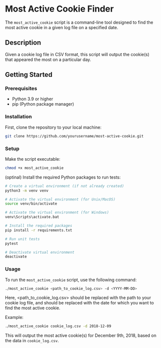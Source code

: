 # Most Active Cookie Finder

The `most_active_cookie` script is a command-line tool designed to find the most active cookie in a given log file on a specified date.

## Description

Given a cookie log file in CSV format, this script will output the cookie(s) that appeared the most on a particular day.

## Getting Started

### Prerequisites

- Python 3.9 or higher
- pip (Python package manager)

### Installation

First, clone the repository to your local machine:

```bash
git clone https://github.com/yourusername/most-active-cookie.git
```


### Setup

Make the script executable:

```bash
chmod +x most_active_cookie
```
(optinal) Install the required Python packages to run tests:
```bash
# Create a virtual environment (if not already created)
python3 -m venv venv

# Activate the virtual environment (for Unix/MacOS)
source venv/bin/activate

# Activate the virtual environment (for Windows)
venv\Scripts\activate.bat

# Install the required packages
pip install -r requirements.txt

# Run unit tests
pytest

# Deactivate virtual environment
deactivate
```

### Usage

To run the `most_active_cookie` script, use the following command:
```bash
./most_active_cookie <path_to_cookie_log.csv> -d <YYYY-MM-DD>
```

Here, <path_to_cookie_log.csv> should be replaced with the path to your cookie log file, and <YYYY-MM-DD> should be replaced with the date for which you want to find the most active cookie.

Example:
```bash
./most_active_cookie cookie_log.csv -d 2018-12-09
```

This will output the most active cookie(s) for December 9th, 2018, based on the data in `cookie_log.csv`.
